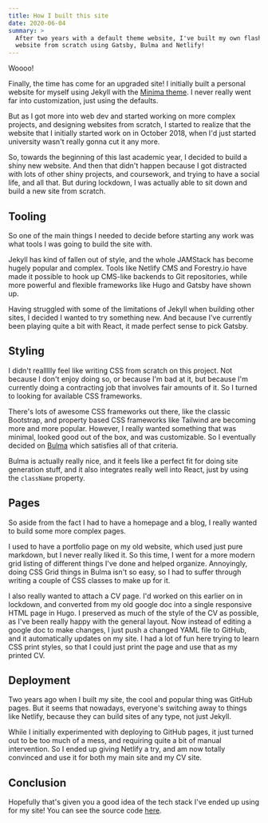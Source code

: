 ```yaml
---
title: How I built this site
date: 2020-06-04
summary: >
  After two years with a default theme website, I've built my own flashy
  website from scratch using Gatsby, Bulma and Netlify!
---
```


Woooo!

Finally, the time has come for an upgraded site! I initially built a personal
website for myself using Jekyll with the [Minima theme](https://github.com/jekyll/minima).
I never really went far into customization, just using the defaults.

But as I got more into web dev and started working on more complex projects,
and designing websites from scratch, I started to realize that the website
that I initially started work on in October 2018, when I'd just started
university wasn't really gonna cut it any more.

So, towards the beginning of this last academic year, I decided to build a
shiny new website. And then that didn't happen because I got distracted with
lots of other shiny projects, and coursework, and trying to have a social
life, and all that. But during lockdown, I was actually able to sit down and
build a new site from scratch.

## Tooling

So one of the main things I needed to decide before starting any work was
what tools I was going to build the site with.

Jekyll has kind of fallen out of style, and the whole JAMStack has become
hugely popular and complex. Tools like Netlify CMS and Forestry.io have made
it possible to hook up CMS-like backends to Git repositories, while more
powerful and flexible frameworks like Hugo and Gatsby have shown up.

Having struggled with some of the limitations of Jekyll when building other
sites, I decided I wanted to try something new. And because I've currently
been playing quite a bit with React, it made perfect sense to pick Gatsby.

## Styling

I didn't reallllly feel like writing CSS from scratch on this project. Not
because I don't enjoy doing so, or because I'm bad at it, but because I'm
currently doing a contracting job that involves fair amounts of it. So I
turned to looking for available CSS frameworks.

There's lots of awesome CSS frameworks out there, like the classic Bootstrap,
and property based CSS frameworks like Tailwind are becoming more and more
popular. However, I really wanted something that was minimal, looked good out
of the box, and was customizable. So I eventually decided on [Bulma](https://bulma.io/)
which satisfies all of that criteria.

Bulma is actually really nice, and it feels like a perfect fit for doing site
generation stuff, and it also integrates really well into React, just by
using the `className` property.

## Pages

So aside from the fact I had to have a homepage and a blog, I really wanted
to build some more complex pages.

I used to have a portfolio page on my old website, which used just pure
markdown, but I never really liked it. So this time, I went for a more modern
grid listing of different things I've done and helped organize. Annoyingly,
doing CSS Grid things in Bulma isn't so easy, so I had to suffer through
writing a couple of CSS classes to make up for it.

I also really wanted to attach a CV page. I'd worked on this earlier on in
lockdown, and converted from my old google doc into a single responsive HTML
page in Hugo. I preserved as much of the style of the CV as possible, as I've
been really happy with the general layout. Now instead of editing a google
doc to make changes, I just push a changed YAML file to GitHub, and it
automatically updates on my site. I had a lot of fun here trying to learn CSS
print styles, so that I could just print the page and use that as my printed
CV.

## Deployment

Two years ago when I built my site, the cool and popular thing was GitHub
pages. But it seems that nowadays, everyone's switching away to things like
Netlify, because they can build sites of any type, not just Jekyll.

While I initially experimented with deploying to GitHub pages, it just turned
out to be too much of a mess, and requiring quite a bit of manual
intervention. So I ended up giving Netlify a try, and am now totally
convinced and use it for both my main site and my CV site.

## Conclusion

Hopefully that's given you a good idea of the tech stack I've ended up using
for my site! You can see the source code [here](https://github.com/jedevc/website).
